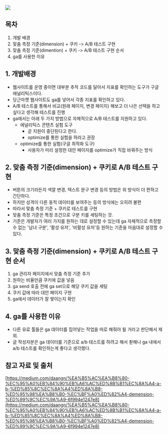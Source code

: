 ![](https://velog.velcdn.com/images/cosmos/post/8d19a2b2-062c-4f5c-81e0-cadd61a0b2ac/image.png)

## 목차
1. 개발 배경
2. 맟춤 측정 기준(dimension) + 쿠키 -> A/B 테스트 구현
3. 맞춤 측정 기준(dimention) + 쿠키 -> A/B 테스트 구현 순서
4. ga를 사용한 이유

## 1. 개발배경
- 웹사이트를 운영 중이면 대부분 추적 코드를 달아서 지표를 확인하는 도구가 구글 애널리틱스이다.
- 당근마켓 웹사이트도 ga를 넣어서 각종 지표를 확인하고 있다.
- A/B 테스트를 통해서 비교(원래 페이지, 변경 페이지) 해보고 더 나은 선택을 하고 싶다고 생각해 테스트를 진행
- ga에서는 아래 두 가지 방법으로 자체적으로 A/B 테스트를 지원하고 있다.
    - 에널리틱스 콘텐츠 실험 도구
        - 곧 지원이 중단된다고 한다.
        - optimize를 통한 실험을 하라고 권장
    - optimize를 통한 실험(구글 최적화 도구)
        - 사용자가 미리 설정한 대안 페이지를 optimize가 직접 바꿔주는 방식
        
## 2. 맞춤 측정 기준(dimension) + 쿠키로 A/B 테스트 구현
- 버튼의 크기라든지 색깔 변경, 텍스트 문구 변경 등의 방법은 위 방식이 더 편하고 간단하다.
- 하지만 성격이 다른 동적 데이터를 보여주는 등의 방식에는 오히려 불편
- 따라서 맟춤 측정 기준 + 쿠키로 테스트를 구현
- 맞춤 측정 기준은 특정 조건으로 구분 키를 세팅하는 것.
- 기준은 개발자가 여러 가지를 원하는 데로 설정할 수 있는데 ga 자체적으로 측정할 수 없는 '남녀 구분', '활성 유저', '비활성 유저'등 원하는 기준을 마음대로 설정할 수 있다.

## 3. 맞춤 측정 기준(dimension) + 쿠키로 A/B 테스트 구현 순서
1. ga 관리자 페이지에서 맞춤 측정 기준 추가
2. 원하는 비율만큼 쿠키에 값을 넣음
3. ga send 호출 전에 ga set으로 해당 쿠키 값을 세팅
4. 쿠키 값에 따라 대안 페이지 구현
5. ga에서 데이터가 잘 쌓이는지 확인

## 4. ga를 사용한 이유
- 다른 유료 툴들은 ga 데이터를 집어넣는 작업을 따로 해줘야 될 거라고 판단해서 제외.
- 글 작성자분은 ga 데이터를 기준으로 a/b 테스트를 하려고 해서 쵣해나 ga 내에서 a/b 테스트를 확인하는게 좋다고 생각했다.

## 참고 자료 및 출처
[https://medium.com/daangn/%EA%B5%AC%EA%B8%80-%EC%95%A0%EB%84%90%EB%A6%AC%ED%8B%B1%EC%8A%A4-a-b-%ED%85%8C%EC%8A%A4%ED%8A%B8-%ED%95%98%EA%B8%B0-%EC%BF%A0%ED%82%A4-demension-%ED%99%9C%EC%9A%A9-6f994e1247e8](https://medium.com/daangn/%EA%B5%AC%EA%B8%80-%EC%95%A0%EB%84%90%EB%A6%AC%ED%8B%B1%EC%8A%A4-a-b-%ED%85%8C%EC%8A%A4%ED%8A%B8-%ED%95%98%EA%B8%B0-%EC%BF%A0%ED%82%A4-demension-%ED%99%9C%EC%9A%A9-6f994e1247e8)